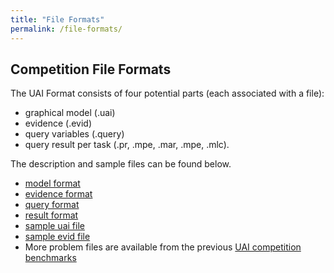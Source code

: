 ```yaml
---
title: "File Formats"
permalink: /file-formats/
---
```


## Competition File Formats
The UAI Format consists of four potential parts (each associated with a file):
* graphical model (.uai)
* evidence (.evid)
* query variables (.query)
* query result per task (.pr, .mpe, .mar, .mpe, .mlc).

The description and sample files can be found below.  
* [model format](./model-format.md)
* [evidence format](./evidence-format.md)
* [query format](./query-format.md)
* [result format](./result-format.md)
* [sample uai file](../../../assets/problems/1.uai)
* [sample evid file](../../../assets/problems/1.uai.evid)
* More problem files are available from the previous [UAI competition benchmarks](https://github.com/dechterlab/uai-competitions)

<!-- [2.uai](../../../assets/problems/2.uai), [2.uai.evid](../../../assets/problems/2.uai.evid)
[3.uai](../../../assets/problems/3.uai), [3.uai.evid](../../../assets/problems/3.uai.evid)
[4.uai](../../../assets/problems/4.uai), [4.uai.evid](../../../assets/problems/4.uai.evid) -->





